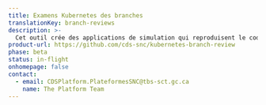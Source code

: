 ```yaml
---
title: Examens Kubernetes des branches
translationKey: branch-reviews
description: >-
  Cet outil crée des applications de simulation qui reproduisent le code sur une branche Git à l’aide d’un cluster Kubernetes isolé. Cela permet de tester et de passer en examen une application dans un environnement interactif.
product-url: https://github.com/cds-snc/kubernetes-branch-review
phase: beta
status: in-flight
onhomepage: false
contact:
  - email: CDSPlatform.PlateformesSNC@tbs-sct.gc.ca
    name: The Platform Team
---
```

